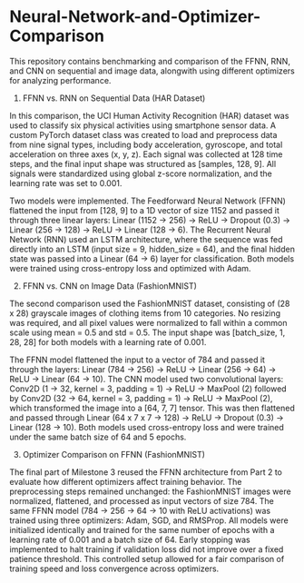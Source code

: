 # Neural-Network-and-Optimizer-Comparison
This repository contains benchmarking and comparison of the FFNN, RNN, and CNN on sequential and image data, alongwith using different optimizers for analyzing performance.

1. FFNN vs. RNN on Sequential Data (HAR Dataset)

In this comparison, the UCI Human Activity Recognition (HAR) dataset was used to classify six physical activities using smartphone sensor data. A custom PyTorch dataset class was created to load and preprocess data from nine signal types, including body acceleration, gyroscope, and total acceleration on three axes (x, y, z). Each signal was collected at 128 time steps, and the final input shape was structured as [samples, 128, 9]. All signals were standardized using global z-score normalization, and the learning rate was set to 0.001.

Two models were implemented. The Feedforward Neural Network (FFNN) flattened the input from [128, 9] to a 1D vector of size 1152 and passed it through three linear layers: Linear (1152 → 256) → ReLU → Dropout (0.3) → Linear (256 → 128) → ReLU → Linear (128 → 6). The Recurrent Neural Network (RNN) used an LSTM architecture, where the sequence was fed directly into an LSTM (input size = 9, hidden_size = 64), and the final hidden state was passed into a Linear (64 → 6) layer for classification. Both models were trained using cross-entropy loss and optimized with Adam.

2. FFNN vs. CNN on Image Data (FashionMNIST)

The second comparison used the FashionMNIST dataset, consisting of (28 x 28) grayscale images of clothing items from 10 categories. No resizing was required, and all pixel
values were normalized to fall within a common scale using mean = 0.5 and std = 0.5. The input shape was [batch_size, 1, 28, 28] for both models with a learning rate of 0.001.

The FFNN model flattened the input to a vector of 784 and passed it through the layers: Linear (784 → 256) → ReLU → Linear (256 → 64) → ReLU → Linear (64 → 10). The CNN model used two convolutional layers: Conv2D (1 → 32, kernel = 3, padding = 1) → ReLU → MaxPool (2) followed by Conv2D (32 → 64, kernel = 3, padding = 1) → ReLU → MaxPool (2), which transformed the image into a [64, 7, 7] tensor. This was then flattened and passed through Linear (64 x 7 x 7 → 128) → ReLU → Dropout (0.3) → Linear (128 → 10). Both models used cross-entropy loss and were trained under the same batch size of 64 and 5 epochs.

3. Optimizer Comparison on FFNN (FashionMNIST)

The final part of Milestone 3 reused the FFNN architecture from Part 2 to evaluate how different optimizers affect training behavior. The preprocessing steps remained unchanged: the FashionMNIST images were normalized, flattened, and processed as input vectors of size 784. The same FFNN model (784 → 256 → 64 → 10 with ReLU activations) was trained using three
optimizers: Adam, SGD, and RMSProp. All models were initialized identically and trained for the same number of epochs with a learning rate of 0.001 and a batch size of 64. Early stopping was implemented to halt training if validation loss did not improve over a fixed patience threshold. This controlled setup allowed for a fair comparison of training speed and loss convergence across optimizers.
